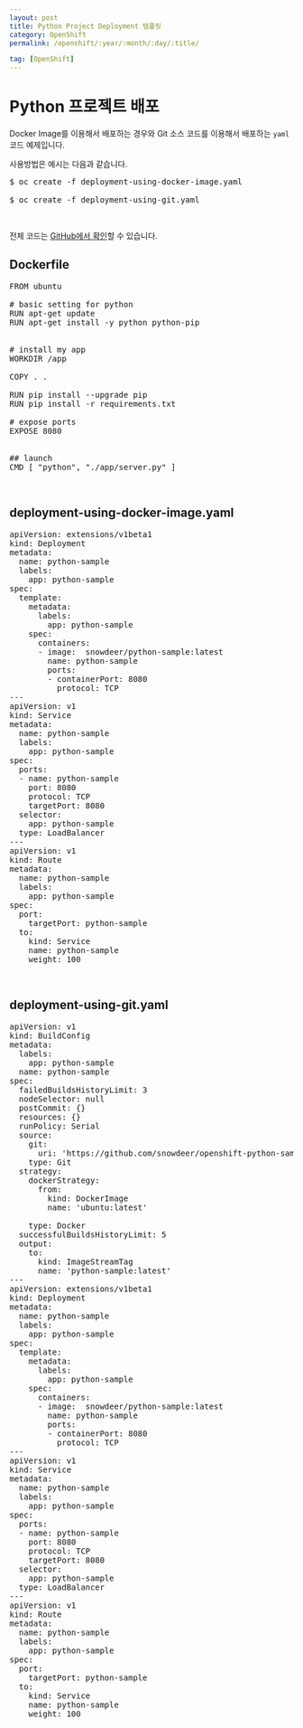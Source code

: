 ```yaml
---
layout: post
title: Python Project Deployment 템플릿
category: OpenShift
permalink: /openshift/:year/:month/:day/:title/

tag: [OpenShift]
---
```

# Python 프로젝트 배포

Docker Image를 이용해서 배포하는 경우와 Git 소스 코드를 이용해서 배포하는 `yaml` 코드 예제입니다. 

사용방법은 예시는 다음과 같습니다.

<pre class="prettyprint">
$ oc create -f deployment-using-docker-image.yaml

$ oc create -f deployment-using-git.yaml
</pre>

<br>

전체 코드는 [GitHub에서 확인](https://github.com/snowdeer/openshift-python-sample)할 수 있습니다.

## Dockerfile

<pre class="prettyprint">
FROM ubuntu

# basic setting for python
RUN apt-get update
RUN apt-get install -y python python-pip


# install my app
WORKDIR /app

COPY . .

RUN pip install --upgrade pip
RUN pip install -r requirements.txt

# expose ports
EXPOSE 8080


## launch
CMD [ "python", "./app/server.py" ]
</pre>

<br>

## deployment-using-docker-image.yaml

<pre class="prettyprint">
apiVersion: extensions/v1beta1
kind: Deployment
metadata:
  name: python-sample
  labels:
    app: python-sample
spec:
  template:
    metadata:
      labels:
        app: python-sample
    spec:
      containers:
      - image:  snowdeer/python-sample:latest
        name: python-sample
        ports:
        - containerPort: 8080
          protocol: TCP
---
apiVersion: v1
kind: Service
metadata:
  name: python-sample
  labels:
    app: python-sample
spec:
  ports:
  - name: python-sample
    port: 8080
    protocol: TCP
    targetPort: 8080
  selector:
    app: python-sample
  type: LoadBalancer
---
apiVersion: v1
kind: Route
metadata:
  name: python-sample
  labels:
    app: python-sample
spec:
  port: 
    targetPort: python-sample
  to:
    kind: Service
    name: python-sample
    weight: 100
</pre>

<br>

## deployment-using-git.yaml

<pre class="prettyprint">
apiVersion: v1
kind: BuildConfig
metadata:
  labels:
    app: python-sample
  name: python-sample
spec:
  failedBuildsHistoryLimit: 3
  nodeSelector: null
  postCommit: {}
  resources: {}
  runPolicy: Serial
  source:
    git:
      uri: 'https://github.com/snowdeer/openshift-python-sample.git'
    type: Git
  strategy:
    dockerStrategy:
      from:
        kind: DockerImage
        name: 'ubuntu:latest'
        
    type: Docker    
  successfulBuildsHistoryLimit: 5 
  output:
    to:
      kind: ImageStreamTag
      name: 'python-sample:latest'
---
apiVersion: extensions/v1beta1
kind: Deployment
metadata:
  name: python-sample
  labels:
    app: python-sample
spec:
  template:
    metadata:
      labels:
        app: python-sample
    spec:
      containers:
      - image:  snowdeer/python-sample:latest
        name: python-sample
        ports:
        - containerPort: 8080
          protocol: TCP
---
apiVersion: v1
kind: Service
metadata:
  name: python-sample
  labels:
    app: python-sample
spec:
  ports:
  - name: python-sample
    port: 8080
    protocol: TCP
    targetPort: 8080
  selector:
    app: python-sample
  type: LoadBalancer
---
apiVersion: v1
kind: Route
metadata:
  name: python-sample
  labels:
    app: python-sample
spec:
  port: 
    targetPort: python-sample
  to:
    kind: Service
    name: python-sample
    weight: 100
</pre>